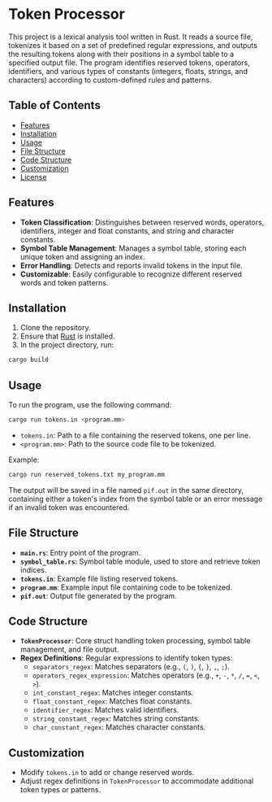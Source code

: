 # Token Processor

This project is a lexical analysis tool written in Rust. It reads a source file, tokenizes it based on a set of predefined regular expressions, and outputs the resulting tokens along with their positions in a symbol table to a specified output file. The program identifies reserved tokens, operators, identifiers, and various types of constants (integers, floats, strings, and characters) according to custom-defined rules and patterns.

## Table of Contents

- [Features](#features)
- [Installation](#installation)
- [Usage](#usage)
- [File Structure](#file-structure)
- [Code Structure](#code-structure)
- [Customization](#customization)
- [License](#license)

## Features

- **Token Classification**: Distinguishes between reserved words, operators, identifiers, integer and float constants, and string and character constants.
- **Symbol Table Management**: Manages a symbol table, storing each unique token and assigning an index.
- **Error Handling**: Detects and reports invalid tokens in the input file.
- **Customizable**: Easily configurable to recognize different reserved words and token patterns.

## Installation

1. Clone the repository.
2. Ensure that [Rust](https://www.rust-lang.org/tools/install) is installed.
3. In the project directory, run:

```bash
cargo build
```

## Usage

To run the program, use the following command:

```bash
cargo run tokens.in <program.mm>
```

- `tokens.in`: Path to a file containing the reserved tokens, one per line.
- `<program.mm>`: Path to the source code file to be tokenized.

Example:

```bash
cargo run reserved_tokens.txt my_program.mm
```

The output will be saved in a file named `pif.out` in the same directory, containing either a token's index from the symbol table or an error message if an invalid token was encountered.

## File Structure

- **`main.rs`**: Entry point of the program.
- **`symbol_table.rs`**: Symbol table module, used to store and retrieve token indices.
- **`tokens.in`**: Example file listing reserved tokens.
- **`program.mm`**: Example input file containing code to be tokenized.
- **`pif.out`**: Output file generated by the program.

## Code Structure

- **`TokenProcessor`**: Core struct handling token processing, symbol table management, and file output.
- **Regex Definitions**: Regular expressions to identify token types:
  - `separators_regex`: Matches separators (e.g., `(`, `)`, `{`, `}`, `,`, `;`).
  - `operators_regex_expression`: Matches operators (e.g., `+`, `-`, `*`, `/`, `=`, `<`, `>`).
  - `int_constant_regex`: Matches integer constants.
  - `float_constant_regex`: Matches float constants.
  - `identifier_regex`: Matches valid identifiers.
  - `string_constant_regex`: Matches string constants.
  - `char_constant_regex`: Matches character constants.

## Customization

- Modify `tokens.in` to add or change reserved words.
- Adjust regex definitions in `TokenProcessor` to accommodate additional token types or patterns.
